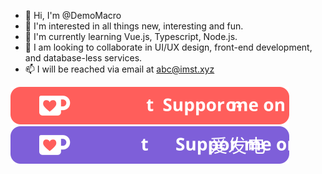 - 👋 Hi, I'm @DemoMacro
- 👀 I'm interested in all things new, interesting and fun.
- 🌱 I'm currently learning Vue.js, Typescript, Node.js.
- 💞️ I am looking to collaborate in UI/UX design, front-end development, and database-less services.
- 📫 I will be reached via email at [abc@imst.xyz](mailto:abc@imst.xyz)

[![ko-fi](githubbutton_ko-fi.svg)](https://ko-fi.com/demomacro)
[![afdian](githubbutton_afdian.svg)](https://afdian.net/@DemoMacro)
